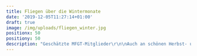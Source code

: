 ```yaml
---
title: Fliegen über die Wintermonate
date: '2019-12-05T11:27:14+01:00'
draft: true
image: /img/uploads/fliegen_winter.jpg
positionx: 50
positiony: 50
description: "Geschätzte MFGT-Mitglieder\r\n\nAuch an schönen Herbst- und Wintertagen kann auf unserem Flugplatz unter Beachtung der\r besonderen Bedingungen geflogen werden."
---
```


